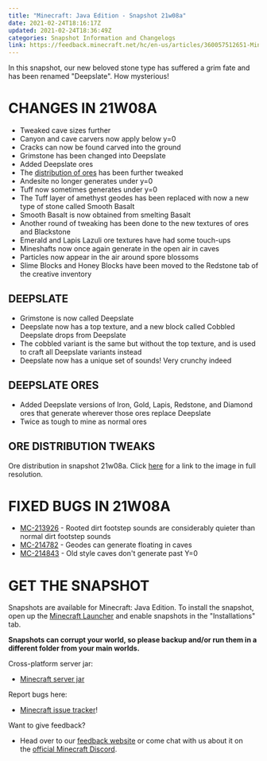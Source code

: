 ```yaml
---
title: "Minecraft: Java Edition - Snapshot 21w08a"
date: 2021-02-24T18:16:17Z
updated: 2021-02-24T18:36:49Z
categories: Snapshot Information and Changelogs
link: https://feedback.minecraft.net/hc/en-us/articles/360057512651-Minecraft-Java-Edition-Snapshot-21w08a
---
```


In this snapshot, our new beloved stone type has suffered a grim fate and has been renamed \"Deepslate\". How mysterious!

# CHANGES IN 21W08A

-   Tweaked cave sizes further
-   Canyon and cave carvers now apply below y=0
-   Cracks can now be found carved into the ground
-   Grimstone has been changed into Deepslate
-   Added Deepslate ores
-   The [distribution of ores](https://images.ctfassets.net/8y6ykjruobr4/73xBtA88xuZQ3fKYH3pX6G/83cc7b912a6c08097d1e7e96e7ed6e96/snapshot-21w08a-ore-distribution.jpg) has been further tweaked
-   Andesite no longer generates under y=0
-   Tuff now sometimes generates under y=0
-   The Tuff layer of amethyst geodes has been replaced with now a new type of stone called Smooth Basalt
-   Smooth Basalt is now obtained from smelting Basalt
-   Another round of tweaking has been done to the new textures of ores and Blackstone
-   Emerald and Lapis Lazuli ore textures have had some touch-ups
-   Mineshafts now once again generate in the open air in caves
-   Particles now appear in the air around spore blossoms
-   Slime Blocks and Honey Blocks have been moved to the Redstone tab of the creative inventory

## DEEPSLATE

-   Grimstone is now called Deepslate
-   Deepslate now has a top texture, and a new block called Cobbled Deepslate drops from Deepslate
-   The cobbled variant is the same but without the top texture, and is used to craft all Deepslate variants instead
-   Deepslate now has a unique set of sounds! Very crunchy indeed

## DEEPSLATE ORES

-   Added Deepslate versions of Iron, Gold, Lapis, Redstone, and Diamond ores that generate wherever those ores replace Deepslate
-   Twice as tough to mine as normal ores

## ORE DISTRIBUTION TWEAKS

Ore distribution in snapshot 21w08a. Click [here](https://images.ctfassets.net/8y6ykjruobr4/73xBtA88xuZQ3fKYH3pX6G/83cc7b912a6c08097d1e7e96e7ed6e96/snapshot-21w08a-ore-distribution.jpg) for a link to the image in full resolution. 

# FIXED BUGS IN 21W08A

-   [MC-213926](https://bugs.mojang.com/browse/MC-213926) - Rooted dirt footstep sounds are considerably quieter than normal dirt footstep sounds
-   [MC-214782](https://bugs.mojang.com/browse/MC-214782) - Geodes can generate floating in caves
-   [MC-214843](https://bugs.mojang.com/browse/MC-214843) - Old style caves don't generate past Y=0

# GET THE SNAPSHOT

Snapshots are available for Minecraft: Java Edition. To install the snapshot, open up the [Minecraft Launcher](https://www.minecraft.net/download.html) and enable snapshots in the \"Installations\" tab.

**Snapshots can corrupt your world, so please backup and/or run them in a different folder from your main worlds.**

Cross-platform server jar:

-   [Minecraft server jar](https://launcher.mojang.com/v1/objects/d5e31633d884e190e046b8645f802541bec2a5e9/server.jar)

Report bugs here:

-   [Minecraft issue tracker](https://bugs.mojang.com/browse/MC)!

Want to give feedback?

-   Head over to our [feedback website](https://aka.ms/CavesCliffsFeedback?ref=minecraftnet) or come chat with us about it on the [official Minecraft Discord](https://discordapp.com/invite/minecraft).
